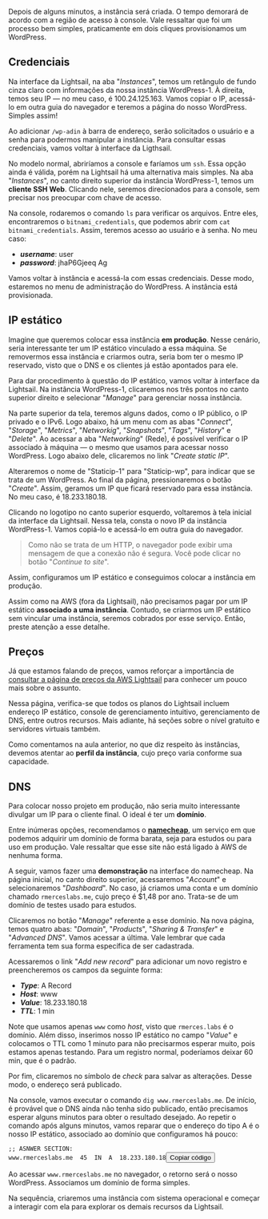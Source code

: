 <div class="formattedText" data-external-links="">
                                <p>Depois de alguns minutos, a instância será criada. O tempo demorará de acordo com a região de acesso à console. Vale ressaltar que foi um processo bem simples, praticamente em dois cliques provisionamos um WordPress.</p>
<h2>Credenciais</h2>
<p>Na interface da Lightsail, na aba "<em>Instances</em>", temos um retângulo de fundo cinza claro com informações da nossa instância WordPress-1. À direita, temos seu IP — no meu caso, é 100.24.125.163. Vamos copiar o IP, acessá-lo em outra guia do navegador e teremos a página do nosso WordPress. Simples assim!</p>
<p>Ao adicionar <code>/wp-adin</code> à barra de endereço, serão solicitados o usuário e a senha para podermos manipular a instância. Para consultar essas credenciais, vamos voltar à interface da Ligthsail.</p>
<p>No modelo normal, abriríamos a console e faríamos um <code>ssh</code>. Essa opção ainda é válida, porém na Lightsail há uma alternativa mais simples. Na aba "<em>Instances</em>", no canto direito superior da instância WordPress-1, temos um <strong>cliente SSH Web</strong>. Clicando nele, seremos direcionados para a console, sem precisar nos preocupar com chave de acesso.</p>
<p>Na console, rodaremos o comando <code>ls</code> para verificar os arquivos. Entre eles, encontraremos o <code>bitnami_credentials</code>, que podemos abrir com <code>cat bitnami_credentials</code>. Assim, teremos acesso ao usuário e à senha. No meu caso:</p>
<ul><li><strong><em>username</em></strong>: user</li><li><strong><em>password</em></strong>: jhaP6Gjeeq Ag</li></ul>
<p>Vamos voltar à instância e acessá-la com essas credenciais. Desse modo, estaremos no menu de administração do WordPress. A instância está provisionada.</p>
<h2>IP estático</h2>
<p>Imagine que queremos colocar essa instância <strong>em produção</strong>. Nesse cenário, seria interessante ter um IP estático vinculado a essa máquina. Se removermos essa instância e criarmos outra, seria bom ter o mesmo IP reservado, visto que o DNS e os clientes já estão apontados para ele.</p>
<p>Para dar procedimento à questão do IP estático, vamos voltar à interface da Lightsail. Na instância WordPress-1, clicaremos nos três pontos no canto superior direito e selecionar "<em>Manage</em>" para gerenciar nossa instância.</p>
<p>Na parte superior da tela, teremos alguns dados, como o IP público, o IP privado e o IPv6. Logo abaixo, há um menu com as abas "<em>Connect</em>", "<em>Storage</em>", "<em>Metrics</em>", "<em>Networkig</em>", "<em>Snapshots</em>", "<em>Tags</em>", "<em>History</em>" e "<em>Delete</em>". Ao acessar a aba "<em>Networking</em>" (Rede), é possível verificar o IP associado à máquina — o mesmo que usamos para acessar nosso WordPress. Logo abaixo dele, clicaremos no link "<em>Create static IP</em>".</p>
<p>Alteraremos o nome de "Staticip-1" para "Staticip-wp", para indicar que se trata de um WordPress. Ao final da página, pressionaremos o botão "<em>Create</em>". Assim, geramos um IP que ficará reservado para essa instância. No meu caso, é 18.233.180.18.</p>
<p>Clicando no logotipo no canto superior esquerdo, voltaremos à tela inicial da interface da Lightsail. Nessa tela, consta o novo IP da instância WordPress-1. Vamos copiá-lo e acessá-lo em outra guia do navegador.</p>
<blockquote>
<p>Como não se trata de um HTTP, o navegador pode exibir uma mensagem de que a conexão não é segura. Você pode clicar no botão "<em>Continue to site</em>".</p>
</blockquote>
<p>Assim, configuramos um IP estático e conseguimos colocar a instância em produção.</p>
<p>Assim como na AWS (fora da Lightsail), não precisamos pagar por um IP estático <strong>associado a uma instância</strong>. Contudo, se criarmos um IP estático sem vincular uma instância, seremos cobrados por esse serviço. Então, preste atenção a esse detalhe.</p>
<h2>Preços</h2>
<p>Já que estamos falando de preços, vamos reforçar a importância de <a href="https://aws.amazon.com/pt/lightsail/pricing/" target="_blank" rel="nofollow noopener noreferrer">consultar a página de preços da AWS Lightsail</a> para conhecer um pouco mais sobre o assunto.</p>
<p>Nessa página, verifica-se que todos os planos do Lightsail incluem endereço IP estático, console de gerenciamento intuitivo,  gerenciamento de DNS, entre outros recursos. Mais adiante, há seções sobre o nível gratuito e servidores virtuais também.</p>
<p>Como comentamos na aula anterior, no que diz respeito às instâncias, devemos atentar ao <strong>perfil da instância</strong>, cujo preço varia conforme sua capacidade.</p>
<h2>DNS</h2>
<p>Para colocar nosso projeto em produção, não seria muito interessante divulgar um IP para o cliente final. O ideal é ter um <strong>domínio</strong>.</p>
<p>Entre inúmeras opções, recomendamos o <a href="https://www.namecheap.com/" target="_blank" rel="nofollow noopener noreferrer"><strong>namecheap</strong></a>, um serviço em que podemos adquirir um domínio de forma barata, seja para estudos ou para uso em produção. Vale ressaltar que esse site não está ligado à AWS de nenhuma forma.</p>
<p>A seguir, vamos fazer uma <strong>demonstração</strong> na interface do namecheap. Na página inicial, no canto direito superior, acessaremos "<em>Account</em>" e selecionaremos "<em>Dashboard</em>". No caso, já criamos uma conta e um domínio chamado <code>rmerceslabs.me</code>, cujo preço é $1,48 por ano. Trata-se de um domínio de testes usado para estudos.</p>
<p>Clicaremos no botão "<em>Manage</em>" referente a esse domínio. Na nova página, temos quatro abas: "<em>Domain</em>", "<em>Products</em>", "<em>Sharing &amp; Transfer</em>" e "<em>Advanced DNS</em>". Vamos acessar a última. Vale lembrar que cada ferramenta tem sua forma específica de ser cadastrada.</p>
<p>Acessaremos o link "<em>Add new record</em>" para adicionar um novo registro e preencheremos os campos da seguinte forma:</p>
<ul><li><strong><em>Type</em></strong>: A Record</li><li><strong><em>Host</em></strong>: www</li><li><strong><em>Value</em></strong>: 18.233.180.18</li><li><strong><em>TTL</em></strong>: 1 min</li></ul>
<p>Note que usamos apenas <code>www</code> como <em>host</em>, visto que <code>rmerces.labs</code> é o domínio. Além disso, inserimos nosso IP estático no campo "<em>Value</em>" e colocamos o TTL como 1 minuto para não precisarmos esperar muito, pois estamos apenas testando. Para um registro normal, poderíamos deixar 60 min, que é o padrão.</p>
<p>Por fim, clicaremos no símbolo de <em>check</em> para salvar as alterações. Desse modo, o endereço será publicado.</p>
<p>Na console, vamos executar o comando <code>dig www.rmerceslabs.me</code>. De início, é provável que o DNS ainda não tenha sido publicado, então precisamos esperar alguns minutos para obter o resultado desejado. Ao repetir o comando após alguns minutos, vamos reparar que o endereço do tipo A é o nosso IP estático, associado ao domínio que configuramos há pouco:</p>
<pre class="prettyprint"><code class="hljs language-less">;; <span class="hljs-selector-tag">ASNWER</span> <span class="hljs-selector-tag">SECTION</span>:
<span class="hljs-selector-tag">www</span><span class="hljs-selector-class">.rmerceslabs</span><span class="hljs-selector-class">.me</span>  <span class="hljs-number">45</span>  <span class="hljs-selector-tag">IN</span>  <span class="hljs-selector-tag">A</span>  <span class="hljs-number">18.233</span><span class="hljs-selector-class">.180</span><span class="hljs-selector-class">.18</span></code><button type="button" class="clipit">Copiar código</button></pre><p>Ao acessar <code>www.rmerceslabs.me</code> no navegador, o retorno será o nosso WordPress. Associamos um domínio de forma simples.</p>
<p>Na sequência, criaremos uma instância com sistema operacional e começar a interagir com ela para explorar os demais recursos da Lightsail.</p>
                        </div>